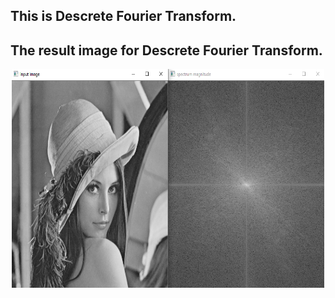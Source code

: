 ## This is Descrete Fourier Transform.

## The result image for Descrete Fourier Transform.
<p align="center">
  <img src="../images/result.PNG" width="500" height="350" >
</p>
